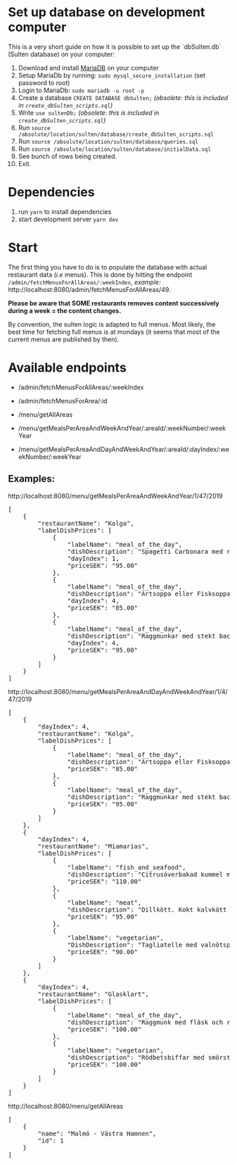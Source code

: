 # Set up database on development computer

This is a very short guide on how it is possible to set up the ´dbSulten.db´ (Sulten database) on your computer:

1. Download and install [MariaDB](https://mariadb.org/download/) on your computer
1. Setup MariaDb by running: `sudo mysql_secure_installation` (set password to root)
1. Login to MariaDb: `sudo mariadb -u root -p`
1. Create a database `CREATE DATABASE dbSulten;` _(obsolete: this is included in `create_dbSulten_scripts.sql`)_
1. Write `use sultenDb;` _(obsolete: this is included in `create_dbSulten_scripts.sql`)_
1. Run `source /absolute/location/sulten/database/create_dbSulten_scripts.sql`
1. Run `source /absolute/location/sulten/database/queries.sql`
1. Run `source /absolute/location/sulten/database/initialData.sql`
1. See bunch of rows being created.
1. Exit.

# Dependencies

1. run `yarn` to install dependencies
1. start development server `yarn dev`

# Start
The first thing you have to do is to populate the database with actual restaurant data (_i.e_ menus). This is done by hitting the endpoint `/admin/fetchMenusForAllAreas/:weekIndex`, _example:_  http://localhost:8080/admin/fetchMenusForAllAreas/49.

**Please be aware that SOME restaurants removes content successively during a week = the content changes.**

By convention, the sulten logic is adapted to full menus. Most likely, the best time for fetching full menus is at mondays (it seems that most of the current menus are published by then).

# Available endpoints

- /admin/fetchMenusForAllAreas/:weekIndex
- /admin/fetchMenusForArea/:id

- /menu/getAllAreas
- /menu/getMealsPerAreaAndWeekAndYear/:areaId/:weekNumber/:weekYear
- /menu/getMealsPerAreaAndDayAndWeekAndYear/:areaId/:dayIndex/:weekNumber/:weekYear

## Examples:

http://localhost:8080/menu/getMealsPerAreaAndWeekAndYear/1/47/2019

<pre>[
    {
        "restaurantName": "Kolga",
        "labelDishPrices": [
            {
                "labelName": "meal_of_the_day",
                "dishDescription": "Spagetti Carbonara med riven ost",
                "dayIndex": 1,
                "priceSEK": "95.00"
            },
            {
                "labelName": "meal_of_the_day",
                "dishDescription": "Ärtsoppa eller Fisksoppa, pannkakor med sylt och grädde",
                "dayIndex": 4,
                "priceSEK": "85.00"
            },
            {
                "labelName": "meal_of_the_day",
                "dishDescription": "Raggmunkar med stekt bacon och lingon",
                "dayIndex": 4,
                "priceSEK": "95.00"
            }
        ]
    }
]</pre>

http://localhost:8080/menu/getMealsPerAreaAndDayAndWeekAndYear/1/4/47/2019

<pre>[
    {
        "dayIndex": 4,
        "restaurantName": "Kolga",
        "labelDishPrices": [
            {
                "labelName": "meal_of_the_day",
                "dishDescription": "Ärtsoppa eller Fisksoppa, pannkakor med sylt och grädde",
                "priceSEK": "85.00"
            },
            {
                "labelName": "meal_of_the_day",
                "dishDescription": "Raggmunkar med stekt bacon och lingon",
                "priceSEK": "95.00"
            }
        ]
    },
    {
        "dayIndex": 4,
        "restaurantName": "Miamarias",
        "labelDishPrices": [
            {
                "labelName": "fish_and_seafood",
                "dishDescription": "Citrusöverbakad kummel med soja- och ingefärssmör, savojkål.",
                "priceSEK": "110.00"
            },
            {
                "labelName": "meat",
                "dishDescription": "Dillkött. Kokt kalvkött i sötsyrlig dillsås, picklad morot, kokt potatis och pepparrotskräm.",
                "priceSEK": "95.00"
            },
            {
                "labelName": "vegetarian",
                "DishDescription": "Tagliatelle med valnötspesto, mozzarella och rostad tomat.",
                "priceSEK": "90.00"
            }
        ]
    },
    {
        "dayIndex": 4,
        "restaurantName": "Glasklart",
        "labelDishPrices": [
            {
                "labelName": "meal_of_the_day",
                "dishDescription": "Raggmunk med fläsk och rårörda lingon alt. Bruna bönor med fläsk",
                "priceSEK": "100.00"
            },
            {
                "labelName": "vegetarian",
                "dishDescription": "Rödbetsbiffar med smörstekt savoykål, rostad potatis och fetaostcreme",
                "priceSEK": "100.00"
            }
        ]
    }
]</pre>

http://localhost:8080/menu/getAllAreas

<pre>[
    {
        "name": "Malmö - Västra Hamnen",
        "id": 1
    }
]</pre>
